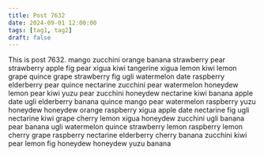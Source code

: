 ```yaml
---
title: Post 7632
date: 2024-09-01 12:00:00
tags: [tag1, tag2]
draft: false
---
```

This is post 7632.
mango
zucchini
orange
banana
strawberry
pear
strawberry
apple
fig
pear
xigua
kiwi
tangerine
xigua
lemon
kiwi
lemon
grape
quince
grape
strawberry
fig
ugli
watermelon
date
raspberry
elderberry
pear
quince
nectarine
zucchini
pear
watermelon
honeydew
lemon
pear
kiwi
yuzu
pear
zucchini
honeydew
nectarine
kiwi
banana
apple
date
ugli
elderberry
banana
quince
mango
pear
watermelon
raspberry
yuzu
honeydew
honeydew
orange
raspberry
xigua
apple
date
nectarine
fig
ugli
nectarine
kiwi
grape
cherry
lemon
xigua
honeydew
zucchini
ugli
banana
pear
banana
ugli
watermelon
quince
strawberry
lemon
raspberry
lemon
cherry
grape
raspberry
nectarine
elderberry
cherry
banana
zucchini
kiwi
pear
lemon
fig
honeydew
honeydew
yuzu
banana
